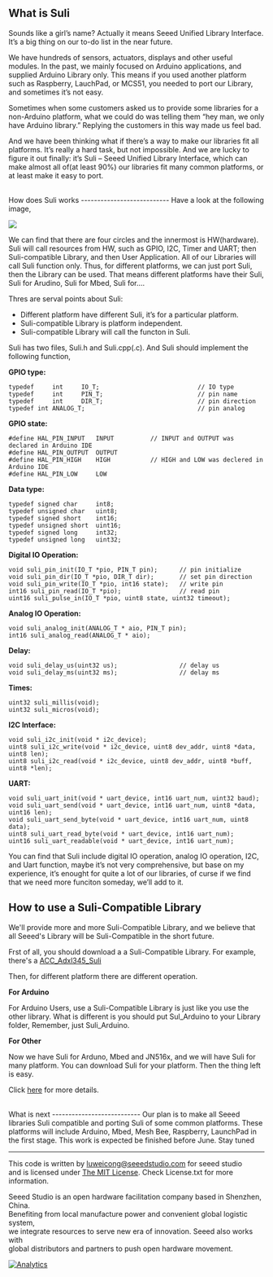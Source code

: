 What is Suli
-----------------
Sounds like a girl’s name? Actually it means Seeed Unified Library Interface. It’s a big thing on our to-do list in the near future.

We have hundreds of sensors, actuators, displays and other useful modules. In the past, we mainly focused on Arduino applications, and supplied Arduino Library only. This means if you used another platform such as Raspberry, LauchPad, or MCS51, you needed to port our Library, and sometimes it’s not easy.

Sometimes when some customers asked us to provide some libraries for a non-Arduino platform, what we could do was telling them “hey man, we only have Arduino library.” Replying the customers in this way made us feel bad.

And we have been thinking what if there’s a way to make our libraries fit all platforms. It’s really a hard task, but not impossible. And we are lucky to figure it out finally: it’s Suli – Seeed Unified Library Interface, which can make almost all of(at least 90%) our libraries fit many common platforms, or at least make it easy to port.





<br>
How does Suli works
---------------------------
Have a look at the following image,

![](http://www.seeedstudio.com/wiki/images/2/2d/Suli_layer2.jpg)

We can find that there are four circles and the innermost is HW(hardware). Suli will call resources from HW, such as GPIO, I2C, Timer and UART; then Suli-compatible Library, and then User Application. All of our Libraries will call Suli function only. Thus, for different platforms, we can just port Suli, then the Library can be used. That means different platforms have their Suli, Suli for Arudino, Suli for Mbed, Suli for…. 

Thres are serval points about Suli:

- Different platform have different Suli, it’s for a particular platform.
- Suli-compatible Library is platform independent.
- Suli-compatible Library will call the functon in Suli.

Suli has two files, Suli.h and Suli.cpp(.c). And Suli should implement the following function,

**GPIO type:**

	typedef     int     IO_T;                           // IO type
	typedef     int     PIN_T;                          // pin name
	typedef     int     DIR_T;                          // pin direction
	typedef int ANALOG_T;                               // pin analog

**GPIO state:**

	#define HAL_PIN_INPUT   INPUT          // INPUT and OUTPUT was declared in Arduino IDE
	#define HAL_PIN_OUTPUT  OUTPUT
	#define HAL_PIN_HIGH    HIGH           // HIGH and LOW was declered in Arduino IDE
	#define HAL_PIN_LOW     LOW


**Data type:**

	typedef signed char     int8;
	typedef unsigned char   uint8;
	typedef signed short    int16;
	typedef unsigned short  uint16;
	typedef signed long     int32;
	typedef unsigned long   uint32;

**Digital IO Operation:**

	void suli_pin_init(IO_T *pio, PIN_T pin);      // pin initialize
	void suli_pin_dir(IO_T *pio, DIR_T dir);       // set pin direction
	void suli_pin_write(IO_T *pio, int16 state);   // write pin
	int16 suli_pin_read(IO_T *pio);                // read pin
	uint16 suli_pulse_in(IO_T *pio, uint8 state, uint32 timeout);

**Analog IO Operation:**

	void suli_analog_init(ANALOG_T * aio, PIN_T pin);
	int16 suli_analog_read(ANALOG_T * aio);

**Delay:**

	void suli_delay_us(uint32 us);                 // delay us
	void suli_delay_ms(uint32 ms);                 // delay ms

**Times:**

	uint32 suli_millis(void);
	uint32 suli_micros(void);

**I2C Interface:**

	void suli_i2c_init(void * i2c_device);
	uint8 suli_i2c_write(void * i2c_device, uint8 dev_addr, uint8 *data, uint8 len);
	uint8 suli_i2c_read(void * i2c_device, uint8 dev_addr, uint8 *buff, uint8 *len);

**UART:**

	void suli_uart_init(void * uart_device, int16 uart_num, uint32 baud);
	void suli_uart_send(void * uart_device, int16 uart_num, uint8 *data, uint16 len);
	void suli_uart_send_byte(void * uart_device, int16 uart_num, uint8 data);
	uint8 suli_uart_read_byte(void * uart_device, int16 uart_num);
	uint16 suli_uart_readable(void * uart_device, int16 uart_num);

You can find that Suli include digital IO operation, analog IO operation, I2C, and Uart function, maybe it’s not very comprehensive, but base on my experience, it’s enought for quite a lot of our libraries, of curse if we find that we need more funciton someday, we’ll add to it. 



How to use a Suli-Compatible Library
---------------------------
We'll provide more and more Suli-Compatible Library, and we believe that all Seeed's Library will be Suli-Compatible in the short future.

Frst of all, you should download a a Suli-Compatible Library. For example, there's a [ACC_Adxl345_Suli](https://github.com/Seeed-Studio/ACC_Adxl345_Suli)

Then, for different platform there are different operation. 

**For Arduino**

For Arduino Users, use a Suli-Compatible Library is just like you use the other library. What is different is you should put Sul_Arduino to your Library folder, Remember, just Suli_Arduino.

**For Other**

Now we have Suli for Arduno, Mbed and JN516x, and we will have Suli for many platform.
You can download Suli for your platform. Then the thing left is easy. 


Click [here](http://www.seeedstudio.com/wiki/How_to_Use_a_Suli-Compatible_Library) for more details.

<br>
What is next
---------------------------
Our plan is to make all Seeed libraries Suli compatible and porting Suli of some common platforms. These platforms will include Arduino, Mbed, Mesh Bee, Raspberry, LaunchPad in the first stage. This work is expected be finished before June. Stay tuned




<br>

----

This code is written by luweicong@seeedstudio.com for seeed studio<br>
and is licensed under [The MIT License](http://opensource.org/licenses/mit-license.php). Check License.txt for more information.<br>

Seeed Studio is an open hardware facilitation company based in Shenzhen, China. <br>
Benefiting from local manufacture power and convenient global logistic system, <br>
we integrate resources to serve new era of innovation. Seeed also works with <br>
global distributors and partners to push open hardware movement.<br>




[![Analytics](https://ga-beacon.appspot.com/UA-46589105-3/Tick_Tock_Shield_V2)](https://github.com/igrigorik/ga-beacon)
